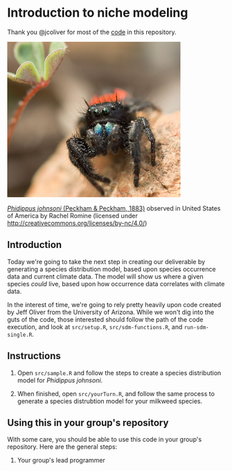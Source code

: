 # Introduction to niche modeling

Thank you @jcoliver for most of the [code](https://github.com/jcoliver/biodiversity-sdm-lesson) in this repository.

![Phidippus johnsoni](data/johnsoni400.png)

[*Phidippus johnsoni* (Peckham & Peckham, 1883)](https://www.gbif.org/occurrence/3456688654)
observed in United States of America
 by Rachel Romine (licensed under http://creativecommons.org/licenses/by-nc/4.0/)


## Introduction

Today we're going to take the next step in creating our deliverable by generating a species distribution model, based upon species occurrence data and current climate data. The model will show us where a given species *could* live, based upon how occurrence data correlates with climate data.

In the interest of time, we're going to rely pretty heavily upon code created by Jeff Oliver from the University of Arizona. While we won't dig into the guts of the code, those interested should follow the path of the code execution, and look at `src/setup.R`, `src/sdm-functions.R`, and `run-sdm-single.R`.

## Instructions


1. Open `src/sample.R` and follow the steps to create a species distribution model for *Phidippus johnsoni*.

2. When finished, open `src/yourTurn.R`, and follow the same process to generate a species distrubtion model for your milkweed species.


## Using this in your group's repository

With some care, you should be able to use this code in your group's repository. Here are the general steps:

1. Your group's lead programmer 


